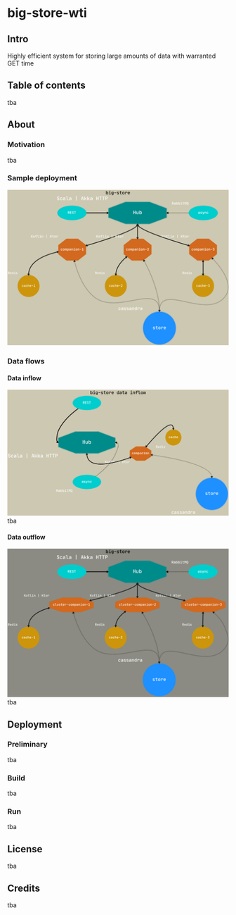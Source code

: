 # big-store-wti
## Intro
Highly efficient system for storing large amounts of data with warranted GET time

## Table of contents
tba

## About
### Motivation
tba

### Sample deployment
![Schema of sample deployment with 3 companions](docs/schema/big-store-schema.png)

### Data flows
#### Data inflow
![Schema of sample deployment with 3 companions](docs/schema/big-store-inflow-schema.png)
tba

#### Data outflow
![Schema of sample deployment with 3 companions](docs/schema/big-store-outflow-schema.png)
tba

## Deployment
### Preliminary
tba

### Build
tba

### Run
tba

## License
tba

## Credits
tba